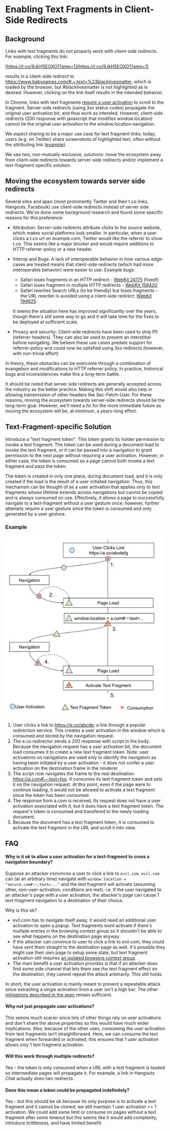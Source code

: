 # Enabling Text Fragments in Client-Side Redirects

## Background

Links with text fragments do not properly work with client-side redirects.  For
example, clicking this link:

[https://t.co/9JkH5EOXO1?amp=1](https://t.co/9JkH5EOXO1?amp=1)

results in a client-side redirect to
https://www.babynames.com/#:~:text=%23blacklivesmatter, which is loaded by the
browser, but #blacklivesmatter is not highlighted as is desired.  However,
clicking on the link itself results in the intended behavior.

In Chrome, links with text fragments
[require a user activation](https://github.com/WICG/scroll-to-text-fragment#user-content-security-considerations:~:text=Additionally%2C%20a%20text%20directive%20is%20invoked,one%20in%20its%20browsing%20context%20group.)
to scroll to the fragment.  Server-side redirects (using 3xx status codes)
propagate the original user activation bit, and thus work as intended.  However,
client-side redirects (200 response with javascript that modifies
window.location) cannot tie the original user activation to the window.location
navigation.

We expect sharing to be a major use case for text fragment links;
today, users (e.g. on Twitter) share screenshots of highlighted text,
often without the attributing link ([example](https://twitter.com/dellcam/status/1273255557743497221)).

We see two, non-mutually-exclusive, solutions: move the ecosystem away from
client-side redirects towards server-side redirects and/or implement a
text-fragment specific solution.

## Moving the ecosystem towards server side redirects

Several sites and apps (most prominently Twitter and their t.co links,
Hangouts, Facebook) use client-side redirects instead of server side redirects.
We've done some background research and found some specific reasons for this
preference:

* Attribution: Server-side redirects attribute clicks to the source website,
  which makes social platforms look smaller.  In particular, when a user
  clicks a t.co url on example.com, Twitter would like the referrer to show
  t.co. This seems like a major blocker and would require additions to HTTP
  referrer-policy or a new header.
* Interop and Bugs: A lack of interoperable behavior in how various edge-cases
  are treated means that client-side redirects (which had more interoperable
  behavior) were easier to use. Example bugs:
  * Safari loses fragments in an HTTP redirect - [WebKit 24175](https://bugs.webkit.org/show_bug.cgi?id=24175) (fixed!)
  * Safari loses fragment in multiple HTTP redirects - [WebKit 158420](https://bugs.webkit.org/show_bug.cgi?id=158420)
  * Safari rewrites Search URLs (to be friendly) but loses fragments - the URL rewriter is avoided using a client-side redirect: [WebKit 194925](https://bugs.webkit.org/show_bug.cgi?id=194925).

  It seems the situation here has improved significantly over the years, though
  there's still some way to go and it will take time for the fixes to be
  deployed at sufficient scale.
* Privacy and security: Client-side redirects have been used to strip PII
  (referrer headers). They can also be used to present an interstitial before
  navigating. We believe these use cases predate support for referrer-policy
  and could now be satisfied using 3xx redirects (however, with non-trivial
  effort)

In theory, these obstacles can be overcome through a combination of evangelism
and modifications to HTTP referrer policy.  In practice, historical bugs and
inconsistencies make this a long-term battle.

It should be noted that server side redirects are generally accepted across the
industry as the better practice. Making this shift would also help in allowing
transmission of other headers like Sec-Fetch-User. For these reasons, moving
the ecosystem towards server-side redirects should be the long-term goal.
However, we'll need a fix for the more immediate future as moving the ecosystem
will be, at minimum, a years-long effort.

## Text-Fragment-specific Solution

Introduce a "text fragment token". This token grants its holder permission to
invoke a text fragment. The token can be used during a document load to invoke
the text fragment, or it can be passed into a navigation to grant permission to
the next page without requiring a user activation. However, in either case, the
token is consumed so a page cannot both invoke a text fragment and pass the
token.

The token is created in only one place, during document load, and it is only
created if the load is the result of a user initiated navigation. Thus, this
mechanism can be thought of as a user activation that applies only to text
fragments whose lifetime extends across navigations but cannot be copied and is
always consumed on use.  Effectively, it allows a page to successfully navigate
to a text-fragment without a user gesture once; however, further attempts
require a user gesture since the token is consumed and only generated by a user
gesture.

### Example

![Diagram showing an example text-fragment activation through a client-side redirect](text_fragment_token.png)

1. User clicks a link to https://e.co/abcde; a link through a popular
  redirection service. This creates a user activation in the window which is
  consumed and stored by the navigation request.
2. The e.co redirector sends a 200 response with script in the body. Because
  the navigation request has a user activation bit, the document load consumes it
  to create a new text fragment token. Note: user activations on navigations
  are used only to identify the navigation as having been initiated by a user
  activation - it does not confer a user activation on the destination frame in
  the renderer.
3. The script now navigates the frame to the real destination:
  https://a.com#:~:text=foo. It consumes its text fragment token and sets it on
  the navigation request. At this point, even if the page were to continue
  loading, it would not be allowed to activate a text fragment since the token
  has been consumed.
4. The response from a.com is received. Its request does not have a user
  activation associated with it, but it does have a text fragment token.  The
  request's token is consumed and transfered to the newly loading document.
5. Because the document has a text fragment token, it is consumed to activate
  the text fragment in the URL and scroll it into view.

## FAQ

#### Why is it ok to allow a user activation for a text-fragment to cross a navigation boundary?

Suppose an attacker convinces a user to click a link to `evil.com`. `evil.com`
can (at an arbitrary time) navigate with `window.location =
"secure.com#:~:text=..."` and the text fragment will activate (assuming other,
non-user-activation, conditions are met). i.e. If the user navigated to an
attacker's page with a user activation, the attacker's page can cause 1
text-fragment navigation to a destination of their choice.

Why is this ok?

* evil.com has to navigate itself away, it would need an additional user
  activation to open a popup. Text fragments wont activate if there's multiple
  entries in the browsing context group so it shouldn't be able to see what
  happens on the destination page anyway.
* If the attacker can convince to user to click a link to evil.com, they could
  have sent them straight to the destination page as well. It's possible they
  might use their own page to setup some state, but text fragment activation
  still requires [an isolated browsing context
  group](https://wicg.github.io/scroll-to-text-fragment/#ref-for-session-history:~:text=If%20document%E2%80%99s%20browsing%20context%20is%20a,set%20has%20length%201%20return%20true).
* The main benefit a user activation provides is that if an attacker does find
  some side channel that lets them see the text fragment effect on the
  destination, they cannot repeat the attack arbitrarily. This still holds.

In short, the user activation is mainly meant to prevent a repeatable attack since
extracting a single activation from a user isn't a high bar. The other
[mitigations described in the spec](https://wicg.github.io/scroll-to-text-fragment/#security-and-privacy)
remain sufficient.

#### Why not just propagate user activations?

This seems much scarier since lots of other things rely on user activations and
don't share the above properties so this would have much wider implications.
Also, because of the other uses, consuming the user activation from text fragments
isn’t straightforward. Here, we can consume the text fragment when forwarded or
activated; this ensures that 1 user activation allows only 1 text fragment
activation.

#### Will this work through multiple redirects?

Yes - the token is only consumed when a URL with a text fragment is loaded so
intermediate pages will propagate it. For example, a link in Hangouts Chat
actually does two redirects.

#### Does this mean a token could be propagated indefinitely?

Yes - but this should be ok because its only purpose is to activate a text
fragment and it cannot be cloned; we still maintain 1 user activation == 1
activation. We could add some limit or consume on pages without a text fragment
after some timeout but this seems like it would add complexity, introduce
brittleness, and have limited benefit.
